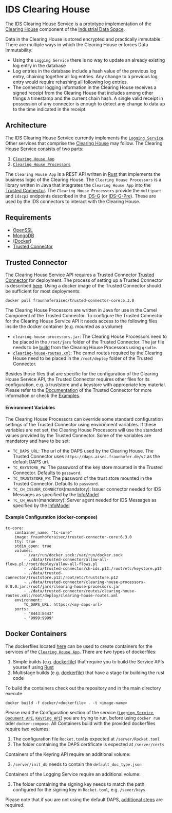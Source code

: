# IDS Clearing House
The IDS Clearing House Service is a prototype implementation of the [Clearing House](https://github.com/International-Data-Spaces-Association/IDS-RAM_4_0/blob/main/documentation/3_Layers_of_the_Reference_Architecture_Model/3_5_System_Layer/3_5_5_Clearing_House.md) component of the [Industrial Data Space](https://internationaldataspaces.org/). 

Data in the Clearing House is stored encrypted and practically immutable. There are multiple ways in which the Clearing House enforces Data Immutability:
- Using the `Logging Service` there is no way to update an already existing log entry in the database
- Log entries in the database include a hash value of the previous log entry, chaining together all log entries. Any change to a previous log entry would require rehashing all following log entries.
- The connector logging information in the Clearing House receives a signed receipt from the Clearing House that includes among other things a timestamp and the current chain hash. A single valid receipt in possession of any connector is enough to detect any change to data up to the time indicated in the receipt.

## Architecture
The IDS Clearing House Service currently implements the [`Logging Service`](https://github.com/International-Data-Spaces-Association/IDS-RAM_4_0/blob/main/documentation/3_Layers_of_the_Reference_Architecture_Model/3_5_System_Layer/3_5_5_Clearing_House.md). Other services that comprise the [Clearing House](https://github.com/International-Data-Spaces-Association/IDS-RAM_4_0/blob/main/documentation/3_Layers_of_the_Reference_Architecture_Model/3_5_System_Layer/3_5_5_Clearing_House.md) may follow. The Clearing House Service consists of two parts:

1. [`Clearing House App`](clearing-house-app)
2. [`Clearing House Processors`](clearing-house-processors)

The `Clearing House App` is a REST API written in [Rust](https://www.rust-lang.org) that implements the business logic of the Clearing House. The `Clearing House Processors` is a library written in Java that integrates the `Clearing House App` into the [Trusted Connector](https://github.com/industrial-data-space/trusted-connector). The `Clearing House Processors` provide the `multipart` and `idscp2` endpoints described in the [IDS-G](https://github.com/International-Data-Spaces-Association/IDS-G/tree/main) (or [IDS-G-Pre](https://github.com/International-Data-Spaces-Association/IDS-G-Pre/tree/main)). These are used by the IDS connectors to interact with the Clearing House.

## Requirements
- [OpenSSL](https://www.openssl.org)
- [MongoDB](https://www.mongodb.com)
- ([Docker](https://www.docker.com))
- [Trusted Connector](https://github.com/industrial-data-space/trusted-connector)

## Trusted Connector
The Clearing House Service API requires a Trusted Connector [Trusted Connector](https://github.com/industrial-data-space/trusted-connector) for deployment. The process of setting up a Trusted Connector is described [here](https://industrial-data-space.github.io/trusted-connector-documentation/docs/getting_started/). Using a docker image of the Trusted Connector should be sufficient for most deployments:

`docker pull fraunhoferaisec/trusted-connector-core:6.3.0`

The Clearing House Processors are written in Java for use in the Camel Component of the Trusted Connector. To configure the Trusted Connector for the Clearing House Service API it needs access to the following files inside the docker container (e.g. mounted as a volume):
- `clearing-house-processors.jar`: The Clearing House Processors need to be placed in the `/root/jars` folder of the Trusted Connector. The jar file needs to be [build](clearing-house-processors#building-from-source) from the Clearing House Processors using `gradle`.
- [`clearing-house-routes.xml`](clearing-house-processors/src/routes/clearing-house-routes.xml): The camel routes required by the Clearing House need to be placed in the `/root/deploy` folder of the Trusted Connector.

Besides those files that are specific for the configuration of the Clearing House Service API, the Trusted Connector requires other files for its configuration, e.g. a truststore and a keystore with appropriate key material. Please refer to the [Documentation](https://industrial-data-space.github.io/trusted-connector-documentation/) of the Trusted Connector for more information or check the [Examples](https://github.com/industrial-data-space/trusted-connector/tree/master/examples).

#### Environment Variables
The Clearing House Processors can override some standard configuration settings of the Trusted Connector using environment variables. If these variables are not set, the Clearing House Processors will use the standard values provided by the Trusted Connector. Some of the variables are mandatory and have to be set:
- `TC_DAPS_URL`: The url of the DAPS used by the Clearing House. The Trusted Connector uses `https://daps.aisec.fraunhofer.de/v2` as the default DAPS url.
- `TC_KEYSTORE_PW`: The password of the key store mounted in the Trusted Connector. Defaults to `password`.
- `TC_TRUSTSTORE_PW`: The password of the trust store mounted in the Trusted Connector. Defaults to `password`.
- `TC_CH_ISSUER_CONNECTOR`(mandatory): Issuer connector needed for IDS Messages as specified by the [InfoModel](https://github.com/International-Data-Spaces-Association/InformationModel)
- `TC_CH_AGENT`(mandatory): Server agent needed for IDS Messages as specified by the [InfoModel](https://github.com/International-Data-Spaces-Association/InformationModel)


#### Example Configuration (docker-compose)
```
tc-core:
    container_name: "tc-core"
    image: fraunhoferaisec/trusted-connector-core:6.3.0
    tty: true
    stdin_open: true
    volumes:
        - /var/run/docker.sock:/var/run/docker.sock
        - ./data/trusted-connector/allow-all-flows.pl:/root/deploy/allow-all-flows.pl
        - ./data/trusted-connector/ch-ids.p12:/root/etc/keystore.p12
        - ./data/trusted-connector/truststore.p12:/root/etc/truststore.p12
        - ./data/trusted-connector/clearing-house-processors-0.8.0.jar:/root/jars/clearing-house-processors.jar
        - ./data/trusted-connector/routes/clearing-house-routes.xml:/root/deploy/clearing-house-routes.xml
    environment:
        TC_DAPS_URL: https://<my-daps-url>
    ports:
        - "8443:8443"
        - "9999:9999"
```


## Docker Containers
The dockerfiles located [here](docker/) can be used to create containers for the services of the [`Clearing House App`](clearing-house-app). There are two types of dockerfiles:
1. Simple builds (e.g. [dockerfile](docker/keyring-api.Dockerfile)) that require you to build the Service APIs yourself using [Rust](https://www.rust-lang.org)
2. Multistage builds (e.g. [dockerfile](docker/keyring-api-multistage.Dockerfile)) that have a stage for building the rust code

To build the containers check out the repository and in the main directory execute

`docker build -f docker/<dockerfile> . -t <image-name>`

Please read the Configuration section of the service ([`Logging Service`](https://github.com/Fraunhofer-AISEC/ids-clearing-house-service/tree/architecture-revamp/clearing-house-app#logging-service), [`Document API`](https://github.com/Fraunhofer-AISEC/ids-clearing-house-service/tree/architecture-revamp/clearing-house-app#document-api), [`Keyring API`](https://github.com/Fraunhofer-AISEC/ids-clearing-house-service/tree/architecture-revamp/clearing-house-app#keyring-api)) you are trying to run, before using `docker run` oder `docker-compose`. All Containers build with the provided dockerfiles require two volumes:
1. The configuration file `Rocket.toml`is expected at `/server/Rocket.toml`
2. The folder containing the DAPS certificate is expected at `/server/certs`

Containers of the Keyring API require an additional volume:

3. `/server/init_db` needs to contain the `default_doc_type.json`

Containers of the Logging Service require an additional volume:

3. The folder containing the signing key needs to match the path configured for the signing key in `Rocket.toml`, e.g. `/sever/keys`

Please note that if you are not using the default DAPS, [additional steps](clearing-house-app#daps) are required.
